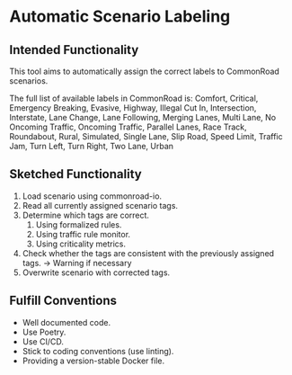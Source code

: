 # Automatic Scenario Labeling

## Intended Functionality
This tool aims to automatically assign the correct labels to CommonRoad scenarios. 

The full list of available labels in CommonRoad is: 
Comfort, Critical, Emergency Breaking, Evasive, Highway, Illegal Cut In, Intersection, Interstate, Lane Change, Lane Following, Merging Lanes, Multi Lane, No Oncoming Traffic, Oncoming Traffic, Parallel Lanes, Race Track, Roundabout, Rural, Simulated, Single Lane, Slip Road, Speed Limit, Traffic Jam, Turn Left, Turn Right, Two Lane, Urban

## Sketched Functionality
1. Load scenario using commonroad-io.
2. Read all currently assigned scenario tags.
3. Determine which tags are correct.
   1. Using formalized rules. 
   2. Using traffic rule monitor. 
   3. Using criticality metrics. 
4. Check whether the tags are consistent with the previously assigned tags. → Warning if necessary
5. Overwrite scenario with corrected tags. 

## Fulfill Conventions
- Well documented code. 
- Use Poetry.
- Use CI/CD. 
- Stick to coding conventions (use linting). 
- Providing a version-stable Docker file. 
